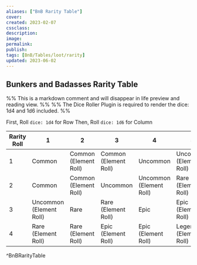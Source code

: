 ```yaml
---
aliases: ["BnB Rarity Table"]
cover: 
created: 2023-02-07
cssclass: 
description: 
image: 
permalink: 
publish: 
tags: [BnB/Tables/loot/rarity]
updated: 2023-06-02
---
```


## Bunkers and Badasses Rarity Table

%% This is a markdown comment and will disappear in life preview and reading view. %%
%% The Dice Roller Plugin is required to render the dice: 1d4 and 1d6 included. %%

First, Roll `dice: 1d4` for Row
Then, Roll `dice: 1d6` for Column

| Rarity Roll | 1                       | 2                     | 3                     | 4                       | 5                        | 6                        |
| ------- | ----------------------- | --------------------- | --------------------- | ----------------------- | ------------------------ | ------------------------ |
| 1       | Common                  | Common (Element Roll) | Common (Element Roll) | Uncommon                | Uncommon (Element Roll)  | Rare                     |
| 2       | Common                  | Common (Element Roll) | Uncommon              | Uncommon (Element Roll) | Rare (Element Roll)      | Epic                     |
| 3       | Uncommon (Element Roll) |  Rare                     |   Rare (Element Roll)                    | Epic                    | Epic (Element Roll)      | Legendary (Element Roll) |
| 4       | Rare (Element Roll)     | Rare (Element Roll)   | Epic (Element Roll)   | Epic    (Element Roll)  | Legendary (Element Roll) | Legendary (Element Roll) |
^BnBRarityTable
